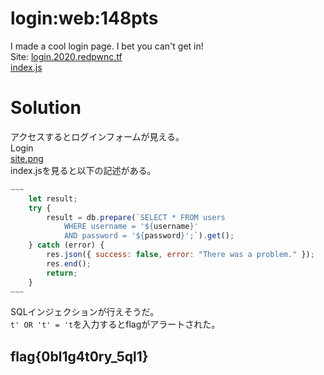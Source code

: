# login:web:148pts
I made a cool login page. I bet you can't get in!  
Site: [login.2020.redpwnc.tf](https://login.2020.redpwnc.tf/)  
[index.js](index.js)  

# Solution
アクセスするとログインフォームが見える。  
Login  
[site.png](site/site.png)  
index.jsを見ると以下の記述がある。  
```JavaScript
~~~
    let result;
    try {
        result = db.prepare(`SELECT * FROM users 
            WHERE username = '${username}'
            AND password = '${password}';`).get();
    } catch (error) {
        res.json({ success: false, error: "There was a problem." });
        res.end();
        return;
    }
~~~
```
SQLインジェクションが行えそうだ。  
`t' OR 't' = 't`を入力するとflagがアラートされた。  

## flag{0bl1g4t0ry_5ql1}